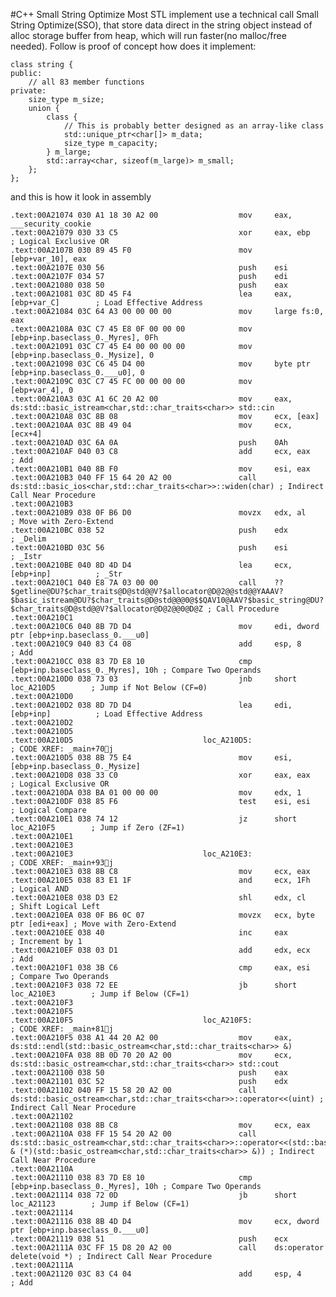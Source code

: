 #C++ Small String Optimize
Most STL implement use a technical call Small String Optimize(SSO), that store data direct in the string object instead of alloc storage buffer from heap, which will run faster(no malloc/free needed). Follow is proof of concept how does it implement:

    class string {
    public:
        // all 83 member functions
    private:
        size_type m_size;
        union {
            class {
                // This is probably better designed as an array-like class
                std::unique_ptr<char[]> m_data;
                size_type m_capacity;
            } m_large;
            std::array<char, sizeof(m_large)> m_small;
        };
    };
    
and this is how it look in assembly
    
    .text:00A21074 030 A1 18 30 A2 00                  mov     eax, ___security_cookie
    .text:00A21079 030 33 C5                           xor     eax, ebp                ; Logical Exclusive OR
	.text:00A2107B 030 89 45 F0                        mov     [ebp+var_10], eax
	.text:00A2107E 030 56                              push    esi
	.text:00A2107F 034 57                              push    edi
	.text:00A21080 038 50                              push    eax
	.text:00A21081 03C 8D 45 F4                        lea     eax, [ebp+var_C]        ; Load Effective Address
	.text:00A21084 03C 64 A3 00 00 00 00               mov     large fs:0, eax
	.text:00A2108A 03C C7 45 E8 0F 00 00 00            mov     [ebp+inp.baseclass_0._Myres], 0Fh
	.text:00A21091 03C C7 45 E4 00 00 00 00            mov     [ebp+inp.baseclass_0._Mysize], 0
	.text:00A21098 03C C6 45 D4 00                     mov     byte ptr [ebp+inp.baseclass_0.___u0], 0
	.text:00A2109C 03C C7 45 FC 00 00 00 00            mov     [ebp+var_4], 0
	.text:00A210A3 03C A1 6C 20 A2 00                  mov     eax, ds:std::basic_istream<char,std::char_traits<char>> std::cin
	.text:00A210A8 03C 8B 08                           mov     ecx, [eax]
	.text:00A210AA 03C 8B 49 04                        mov     ecx, [ecx+4]
	.text:00A210AD 03C 6A 0A                           push    0Ah
	.text:00A210AF 040 03 C8                           add     ecx, eax                ; Add
	.text:00A210B1 040 8B F0                           mov     esi, eax
	.text:00A210B3 040 FF 15 64 20 A2 00               call    ds:std::basic_ios<char,std::char_traits<char>>::widen(char) ; Indirect Call Near Procedure
	.text:00A210B3
	.text:00A210B9 038 0F B6 D0                        movzx   edx, al                 ; Move with Zero-Extend
	.text:00A210BC 038 52                              push    edx                     ; _Delim
	.text:00A210BD 03C 56                              push    esi                     ; _Istr
	.text:00A210BE 040 8D 4D D4                        lea     ecx, [ebp+inp]          ; _Str
	.text:00A210C1 040 E8 7A 03 00 00                  call    ??$getline@DU?$char_traits@D@std@@V?$allocator@D@2@@std@@YAAAV?$basic_istream@DU?$char_traits@D@std@@@0@$$QAV10@AAV?$basic_string@DU?$char_traits@D@std@@V?$allocator@D@2@@0@D@Z ; Call Procedure
	.text:00A210C1
	.text:00A210C6 040 8B 7D D4                        mov     edi, dword ptr [ebp+inp.baseclass_0.___u0]
	.text:00A210C9 040 83 C4 08                        add     esp, 8                  ; Add
	.text:00A210CC 038 83 7D E8 10                     cmp     [ebp+inp.baseclass_0._Myres], 10h ; Compare Two Operands
	.text:00A210D0 038 73 03                           jnb     short loc_A210D5        ; Jump if Not Below (CF=0)
	.text:00A210D0
	.text:00A210D2 038 8D 7D D4                        lea     edi, [ebp+inp]          ; Load Effective Address
	.text:00A210D2
	.text:00A210D5
	.text:00A210D5                             loc_A210D5:                             ; CODE XREF: _main+70j
	.text:00A210D5 038 8B 75 E4                        mov     esi, [ebp+inp.baseclass_0._Mysize]
	.text:00A210D8 038 33 C0                           xor     eax, eax                ; Logical Exclusive OR
	.text:00A210DA 038 BA 01 00 00 00                  mov     edx, 1
	.text:00A210DF 038 85 F6                           test    esi, esi                ; Logical Compare
	.text:00A210E1 038 74 12                           jz      short loc_A210F5        ; Jump if Zero (ZF=1)
	.text:00A210E1
	.text:00A210E3
	.text:00A210E3                             loc_A210E3:                             ; CODE XREF: _main+93j
	.text:00A210E3 038 8B C8                           mov     ecx, eax
	.text:00A210E5 038 83 E1 1F                        and     ecx, 1Fh                ; Logical AND
	.text:00A210E8 038 D3 E2                           shl     edx, cl                 ; Shift Logical Left
	.text:00A210EA 038 0F B6 0C 07                     movzx   ecx, byte ptr [edi+eax] ; Move with Zero-Extend
	.text:00A210EE 038 40                              inc     eax                     ; Increment by 1
	.text:00A210EF 038 03 D1                           add     edx, ecx                ; Add
	.text:00A210F1 038 3B C6                           cmp     eax, esi                ; Compare Two Operands
	.text:00A210F3 038 72 EE                           jb      short loc_A210E3        ; Jump if Below (CF=1)
	.text:00A210F3
	.text:00A210F5
	.text:00A210F5                             loc_A210F5:                             ; CODE XREF: _main+81j
	.text:00A210F5 038 A1 44 20 A2 00                  mov     eax, ds:std::endl(std::basic_ostream<char,std::char_traits<char>> &)
	.text:00A210FA 038 8B 0D 70 20 A2 00               mov     ecx, ds:std::basic_ostream<char,std::char_traits<char>> std::cout
	.text:00A21100 038 50                              push    eax
	.text:00A21101 03C 52                              push    edx
	.text:00A21102 040 FF 15 58 20 A2 00               call    ds:std::basic_ostream<char,std::char_traits<char>>::operator<<(uint) ; Indirect Call Near Procedure
	.text:00A21102
	.text:00A21108 038 8B C8                           mov     ecx, eax
	.text:00A2110A 038 FF 15 54 20 A2 00               call    ds:std::basic_ostream<char,std::char_traits<char>>::operator<<(std::basic_ostream<char,std::char_traits<char>> & (*)(std::basic_ostream<char,std::char_traits<char>> &)) ; Indirect Call Near Procedure
	.text:00A2110A
	.text:00A21110 038 83 7D E8 10                     cmp     [ebp+inp.baseclass_0._Myres], 10h ; Compare Two Operands
	.text:00A21114 038 72 0D                           jb      short loc_A21123        ; Jump if Below (CF=1)
	.text:00A21114
	.text:00A21116 038 8B 4D D4                        mov     ecx, dword ptr [ebp+inp.baseclass_0.___u0]
	.text:00A21119 038 51                              push    ecx
	.text:00A2111A 03C FF 15 D8 20 A2 00               call    ds:operator delete(void *) ; Indirect Call Near Procedure
	.text:00A2111A
	.text:00A21120 03C 83 C4 04                        add     esp, 4                  ; Add
